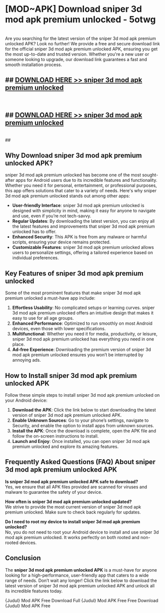 # [MOD~APK] Download sniper 3d mod apk premium unlocked - 5otwg <br>
<br>
Are you searching for the latest version of the sniper 3d mod apk premium unlocked APK? Look no further! We provide a free and secure download link for the official sniper 3d mod apk premium unlocked APK, ensuring you get the most up-to-date and trusted version. Whether you're a new user or someone looking to upgrade, our download link guarantees a fast and smooth installation process.


## ##  [DOWNLOAD HERE >> sniper 3d mod apk premium unlocked](https://freeplayer.one?title=sniper_3d_mod_apk_premium_unlocked&ref=OK1)
  <br>

##  ## [DOWNLOAD HERE >> sniper 3d mod apk premium unlocked](https://freeplayer.one?title=sniper_3d_mod_apk_premium_unlocked&ref=OK1)
  <br>
  ##



## Why Download sniper 3d mod apk premium unlocked APK?

sniper 3d mod apk premium unlocked has become one of the most sought-after apps for Android users due to its incredible features and functionality. Whether you need it for personal, entertainment, or professional purposes, this app offers solutions that cater to a variety of needs. Here's why sniper 3d mod apk premium unlocked stands out among other apps:

- **User-friendly Interface**: sniper 3d mod apk premium unlocked is designed with simplicity in mind, making it easy for anyone to navigate and use, even if you’re not tech-savvy.
- **Regular Updates**: By downloading the latest version, you can enjoy all the latest features and improvements that sniper 3d mod apk premium unlocked has to offer.
- **Enhanced Security**: This APK is free from any malware or harmful scripts, ensuring your device remains protected.
- **Customizable Features**: sniper 3d mod apk premium unlocked allows users to personalize settings, offering a tailored experience based on individual preferences.

## Key Features of sniper 3d mod apk premium unlocked

Some of the most prominent features that make sniper 3d mod apk premium unlocked a must-have app include:

1. **Effortless Usability**: No complicated setups or learning curves. sniper 3d mod apk premium unlocked offers an intuitive design that makes it easy to use for all age groups.
2. **Enhanced Performance**: Optimized to run smoothly on most Android devices, even those with lower specifications.
3. **Multifunctional**: Whether you need it for media, productivity, or leisure, sniper 3d mod apk premium unlocked has everything you need in one place.
4. **Ad-free Experience**: Downloading the premium version of sniper 3d mod apk premium unlocked ensures you won’t be interrupted by annoying ads.

## How to Install sniper 3d mod apk premium unlocked APK

Follow these simple steps to install sniper 3d mod apk premium unlocked on your Android device:

1. **Download the APK**: Click the link below to start downloading the latest version of sniper 3d mod apk premium unlocked APK.
2. **Enable Unknown Sources**: Go to your phone’s settings, navigate to Security, and enable the option to install apps from unknown sources.
3. **Install the APK**: Once the download is complete, open the APK file and follow the on-screen instructions to install.
4. **Launch and Enjoy**: Once installed, you can open sniper 3d mod apk premium unlocked and explore its amazing features.

## Frequently Asked Questions (FAQ) About sniper 3d mod apk premium unlocked APK

**Is sniper 3d mod apk premium unlocked APK safe to download?**  
Yes, we ensure that all APK files provided are scanned for viruses and malware to guarantee the safety of your device.

**How often is sniper 3d mod apk premium unlocked updated?**  
We strive to provide the most current version of sniper 3d mod apk premium unlocked. Make sure to check back regularly for updates.

**Do I need to root my device to install sniper 3d mod apk premium unlocked?**  
No, you do not need to root your Android device to install and use sniper 3d mod apk premium unlocked. It works perfectly on both rooted and non-rooted devices.

## Conclusion

The **sniper 3d mod apk premium unlocked APK** is a must-have for anyone looking for a high-performance, user-friendly app that caters to a wide range of needs. Don’t wait any longer! Click the link below to download the latest version of sniper 3d mod apk premium unlocked APK and unlock all its incredible features today.

{Judul} Mod APK Free
Download Full {Judul} Mod APK Free
Free Download {Judul} Mod APK Free

